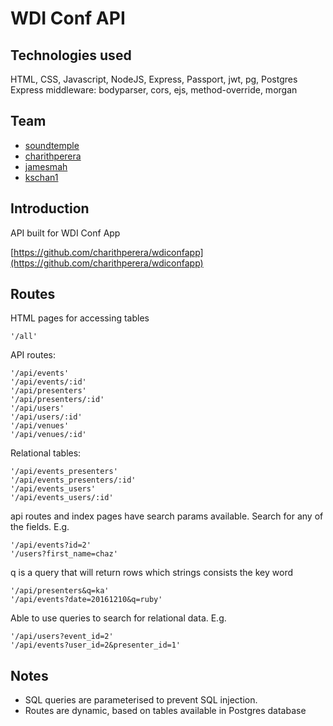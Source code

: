 # WDI Conf API

## Technologies used
HTML, CSS, Javascript, NodeJS, Express, Passport, jwt, pg, Postgres
Express middleware: bodyparser, cors, ejs, method-override, morgan

## Team
* [soundtemple](https://github.com/soundtemple)
* [charithperera](https://github.com/charithperera)
* [jamesmah](https://github.com/jamesmah)
* [kschan1](https://github.com/kschan1)

## Introduction

API built for WDI Conf App

[https://github.com/charithperera/wdiconfapp](https://github.com/charithperera/wdiconfapp)

## Routes

HTML pages for accessing tables
```
'/all'
```

API routes:
```
'/api/events'
'/api/events/:id'
'/api/presenters'
'/api/presenters/:id'
'/api/users'
'/api/users/:id'
'/api/venues'
'/api/venues/:id'
```
Relational tables:
```
'/api/events_presenters'
'/api/events_presenters/:id'
'/api/events_users'
'/api/events_users/:id'
```

api routes and index pages have search params available. Search for any of the fields. E.g.
```
'/api/events?id=2'
'/users?first_name=chaz'
```
q is a query that will return rows which strings consists the key word

```
'/api/presenters&q=ka'
'/api/events?date=20161210&q=ruby'
```
Able to use queries to search for relational data. E.g.

```
'/api/users?event_id=2'
'/api/events?user_id=2&presenter_id=1'
```
## Notes
* SQL queries are parameterised to prevent SQL injection.
* Routes are dynamic, based on tables available in Postgres database

